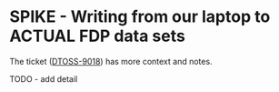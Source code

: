 # SPIKE - Writing from our laptop to ACTUAL FDP data sets

The ticket ([DTOSS-9018](https://nhsd-jira.digital.nhs.uk/browse/DTOSS-9018)) has more context and notes.

TODO - add detail
